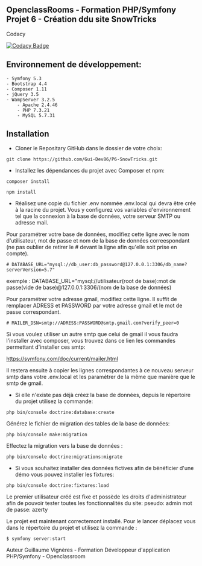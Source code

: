 ## OpenclassRooms - Formation PHP/Symfony Projet 6 - Création ddu site SnowTricks

Codacy

[![Codacy Badge](https://app.codacy.com/project/badge/Grade/8805e9985eb346778e1eb4c8addbaa45)](https://www.codacy.com/gh/Gui-Dev86/P6-SnowTricks/dashboard?utm_source=github.com&amp;utm_medium=referral&amp;utm_content=Gui-Dev86/P6-SnowTricks&amp;utm_campaign=Badge_Grade)

## Environnement de développement:
    - Symfony 5.3
    - Bootstrap 4.4
    - Composer 1.11
    - jQuery 3.5
    - WampServer 3.2.5
        - Apache 2.4.46
        - PHP 7.3.21
        - MySQL 5.7.31

## Installation

- Cloner le Repositary GitHub dans le dossier de votre choix: 
```
git clone https://github.com/Gui-Dev86/P6-SnowTricks.git
```
- Installez les dépendances du projet avec Composer et npm:
```
composer install
```
```
npm install
```
- Réalisez une copie du fichier .env nommée .env.local qui devra être crée à la racine du projet. Vous y configurez vos variables d'environnement tel que la connexion à la base de données, votre serveur SMTP ou adresse mail.

Pour paramétrer votre base de données, modifiez cette ligne avec le nom d'utilisateur, mot de passe et nom de la base de données correespondant (ne pas oublier de retirer le # devant la ligne afin qu'elle soit prise en compte).

    # DATABASE_URL="mysql://db_user:db_password@127.0.0.1:3306/db_name?serverVersion=5.7"

exemple : DATABASE_URL="mysql://utilisateur(root de base):mot de passe(vide de base)@127.0.0.1:3306/(nom de la base de données)

Pour paramétrer votre adresse gmail, modifiez cette ligne. Il suffit de remplacer ADRESS et PASSWORD par votre adresse gmail et le mot de passe correspondant.

    # MAILER_DSN=smtp://ADRESS:PASSWORD@smtp.gmail.com?verify_peer=0

Si vous voulez utiliser un autre smtp que celui de gmail il vous faudra l'installer avec composer, vous trouvez dans ce lien les commandes permettant d'installer ces smtp:

https://symfony.com/doc/current/mailer.html

Il restera ensuite à copier les lignes correspondantes à ce nouveau serveur smtp dans votre .env.local et les paramétrer de la même que manière que le smtp de gmail.

- Si elle n'existe pas déjà créez la base de données, depuis le répertoire du projet utilisez la commande:
```
php bin/console doctrine:database:create
```
Générez le fichier de migration des tables de la base de données:
```
php bin/console make:migration
```
Effectez la migration vers la base de données :
```
php bin/console doctrine:migrations:migrate
```

- Si vous souhaitez installer des données fictives afin de bénéficier d'une démo vous pouvez installer les fixtures:
```
php bin/console doctrine:fixtures:load
```
Le premier utilisateur créé est fixe et possède les droits d'administrateur afin de pouvoir tester toutes les fonctionnalités du site:
pseudo: admin
mot de passe: azerty

Le projet est maintenant correctemont installé. Pour le lancer déplacez vous dans le répertoire du projet et utilisez la commande :
```
$ symfony server:start
```
Auteur Guillaume Vignères - Formation Développeur d'application PHP/Symfony - Openclassroom